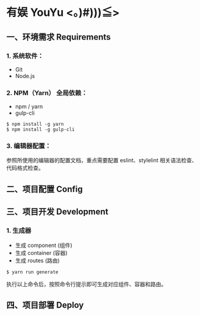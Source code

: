 # 有娱 YouYu <。)#)))≦>

## 一、环境需求 Requirements

### 1. 系统软件：

* Git
* Node.js

### 2. NPM（Yarn） 全局依赖：

* npm / yarn
* gulp-cli

```
$ npm install -g yarn
$ npm install -g gulp-cli
```

### 3. 编辑器配置：

参照所使用的编辑器的配置文档，重点需要配置 eslint、stylelint 相关语法检查、代码格式检查。

## 二、项目配置 Config

## 三、项目开发 Development

### 1. 生成器

* 生成 component (组件)
* 生成 container (容器)
* 生成 routes (路由)

```
$ yarn run generate
```

执行以上命令后，按照命令行提示即可生成对应组件、容器和路由。

## 四、项目部署 Deploy
